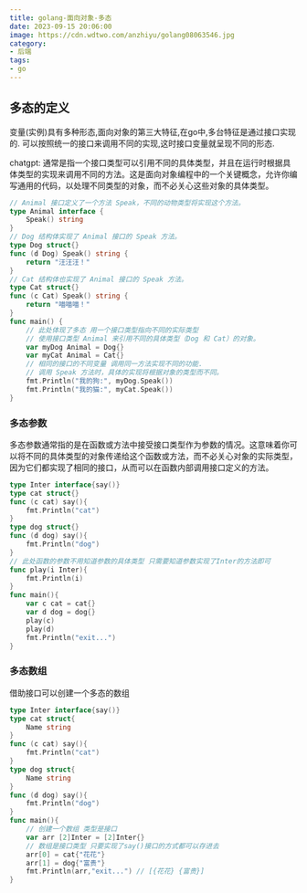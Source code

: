 ```yaml
---
title: golang-面向对象-多态
date: 2023-09-15 20:06:00
image: https://cdn.wdtwo.com/anzhiyu/golang08063546.jpg
category: 
- 后端
tags: 
- go
---
```


## 多态的定义
变量(实例)具有多种形态,面向对象的第三大特征,在go中,多台特征是通过接口实现的.
可以按照统一的接口来调用不同的实现,这时接口变量就呈现不同的形态.

chatgpt:
通常是指一个接口类型可以引用不同的具体类型，并且在运行时根据具体类型的实现来调用不同的方法。这是面向对象编程中的一个关键概念，允许你编写通用的代码，以处理不同类型的对象，而不必关心这些对象的具体类型。
```go
// Animal 接口定义了一个方法 Speak，不同的动物类型将实现这个方法。
type Animal interface {
	Speak() string
}
// Dog 结构体实现了 Animal 接口的 Speak 方法。
type Dog struct{}
func (d Dog) Speak() string {
	return "汪汪汪！"
}
// Cat 结构体也实现了 Animal 接口的 Speak 方法。
type Cat struct{}
func (c Cat) Speak() string {
	return "喵喵喵！"
}
func main() {
    // 此处体现了多态 用一个接口类型指向不同的实际类型
	// 使用接口类型 Animal 来引用不同的具体类型（Dog 和 Cat）的对象。
	var myDog Animal = Dog{}
	var myCat Animal = Cat{}
    // 相同的接口的不同变量 调用同一方法实现不同的功能.
	// 调用 Speak 方法时，具体的实现将根据对象的类型而不同。
	fmt.Println("我的狗:", myDog.Speak())
	fmt.Println("我的猫:", myCat.Speak())
}
```

### 多态参数
多态参数通常指的是在函数或方法中接受接口类型作为参数的情况。这意味着你可以将不同的具体类型的对象传递给这个函数或方法，而不必关心对象的实际类型，因为它们都实现了相同的接口，从而可以在函数内部调用接口定义的方法。
```go
type Inter interface{say()}
type cat struct{}
func (c cat) say(){
	fmt.Println("cat")
}
type dog struct{}
func (d dog) say(){
	fmt.Println("dog")
}
// 此处函数的参数不用知道参数的具体类型 只需要知道参数实现了Inter的方法即可
func play(i Inter){
	fmt.Println(i)
}
func main(){
	var c cat = cat{}
	var d dog = dog{}
	play(c)
	play(d)
	fmt.Println("exit...")
}
```

### 多态数组
借助接口可以创建一个多态的数组
```go
type Inter interface{say()}
type cat struct{
	Name string
}
func (c cat) say(){
	fmt.Println("cat")
}
type dog struct{
	Name string
}
func (d dog) say(){
	fmt.Println("dog")
}
func main(){
	// 创建一个数组 类型是接口
	var arr [2]Inter = [2]Inter{}
	// 数组是接口类型 只要实现了say()接口的方式都可以存进去
	arr[0] = cat{"花花"}
	arr[1] = dog{"富贵"}
	fmt.Println(arr,"exit...") // [{花花} {富贵}]
}
```